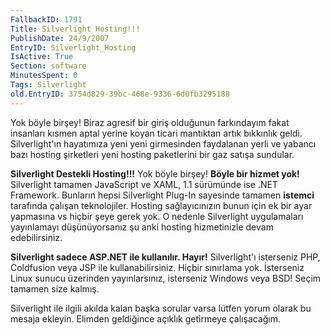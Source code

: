```yaml
---
FallbackID: 1791
Title: Silverlight Hosting!!!
PublishDate: 24/9/2007
EntryID: Silverlight_Hosting
IsActive: True
Section: software
MinutesSpent: 0
Tags: Silverlight
old.EntryID: 3754d829-39bc-468e-9336-6d0fb3295188
---
```

Yok böyle birşey! Biraz agresif bir giriş olduğunun farkındayım fakat
insanları kısmen aptal yerine koyan ticari mantıktan artık bıkkınlık
geldi. Silverlight'ın hayatımıza yeni yeni girmesinden faydalanan yerli
ve yabancı bazı hosting şirketleri yeni hosting paketlerini bir gaz
satışa sundular.

**Silverlight Destekli Hosting!!!** Yok böyle birşey! **Böyle bir hizmet
yok!** Silverlight tamamen JavaScript ve XAML, 1.1 sürümünde ise .NET
Framework. Bunların hepsi Silverlight Plug-In sayesinde tamamen
**istemci** tarafında çalışan teknolojiler. Hosting sağlayıcınızın bunun
için ek bir ayar yapmasına vs hiçbir şeye gerek yok. O nedenle
Silverlight uygulamaları yayınlamayı düşünüyorsanız şu anki hosting
hizmetinizle devam edebilirsiniz.

**Silverlight sadece ASP.NET ile kullanılır. Hayır!** Silverlight'ı
isterseniz PHP, Coldfusion veya JSP ile kullanabilirsiniz. Hiçbir
sınırlama yok. İsterseniz Linux sunucu üzerinden yayınlarsınız,
isterseniz Windows veya BSD! Seçim tamamen size kalmış.

Silverlight ile ilgili akılda kalan başka sorular varsa lütfen yorum
olarak bu mesaja ekleyin. Elimden geldiğince açıklık getirmeye
çalışacağım.


